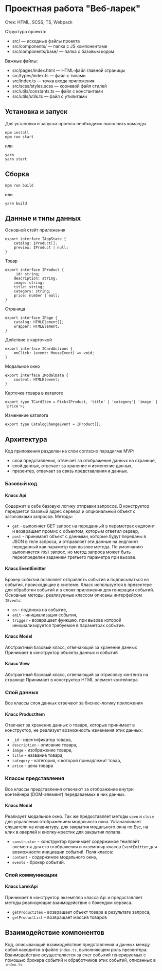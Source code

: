 # Проектная работа "Веб-ларек"

Стек: HTML, SCSS, TS, Webpack

Структура проекта:
- src/ — исходные файлы проекта
- src/components/ — папка с JS компонентами
- src/components/base/ — папка с базовым кодом

Важные файлы:
- src/pages/index.html — HTML-файл главной страницы
- src/types/index.ts — файл с типами
- src/index.ts — точка входа приложения
- src/scss/styles.scss — корневой файл стилей
- src/utils/constants.ts — файл с константами
- src/utils/utils.ts — файл с утилитами

## Установка и запуск
Для установки и запуска проекта необходимо выполнить команды

```
npm install
npm run start
```

или

```
yarn
yarn start
```
## Сборка

```
npm run build
```

или

```
yarn build
```
<!-- ## Архитектура -->

<!-- ![Архитектура_ WEB-ларёк](https://github.com/GeorgyMedvedsky/web-larek-frontend/assets/129301270/32a124f1-cbe7-4e9b-9bd5-912309e802a0) -->

## Данные и типы данных

Основной стейт приложения

```
export interface IAppState {
    catalog: IProduct[];
    preview: IProduct | null;
}
```

Товар

```
export interface IProduct {
    _id: string;
    description: string;
    image: string;
    title: string;
    category: string;
    price: number | null;
}
```

Страница

```
export interface IPage {
    catalog: HTMLElement[];
    wrapper: HTMLElement;
}
```

Действие с карточкой

```
export interface ICardActions {
    onClick: (event: MouseEvent) => void;
}
```

Модальное окно

```
export interface IModalData {
    content: HTMLElement;
}
```

Карточка товара в каталоге

```
export type TCardItem = Pick<IProduct, 'title' | 'category'| 'image' | 'price'>;
```

Изменение каталога

```
export type CatalogChangeEvent = IProduct[];
```

## Архитектура

Код приложения разделен на слои согласно парадигме MVP: 
- слой представления, отвечает за отображение данных на странице, 
- слой данных, отвечает за хранение и изменение данных,
- презентер, отвечает за связь представления и данных.

### Базовый код

#### Класс Api

Содержит в себе базовую логику отправки запросов. В конструктор передается базовый адрес сервера и опциональный объект с заголовками запросов.
Методы: 
- `get` - выполняет GET запрос на переданный в параметрах ендпоинт и возвращает промис с объектом, которым ответил сервер,
- `post` - принимает объект с данными, которые будут переданы в JSON в теле запроса, и отправляет эти данные на ендпоинт переданный как параметр при вызове метода. По умолчанию выполняется `POST` запрос, но метод запроса может быть переопределен заданием третьего параметра при вызове.

#### Класс EventEmitter
Брокер событий позволяет отправлять события и подписываться на события, происходящие в системе. Класс используется в презентере для обработки событий и в слоях приложения для генерации событий.  
Основные методы, реализуемые классом описаны интерфейсом `IEvents`:
- `on` - подписка на событие,
- `emit` - инициализация события,
- `trigger` - возвращает функцию, при вызове которой инициализируется требуемое в параметрах событие.

#### Класс Model
Абстрактный базовый класс, отвечающий за хранение данных
Принимает в конструктор объекты данных и событий

#### Класс View
Абстрактный базовый класс, отвечающий за отрисовку контента на странице
Принимает в конструктор HTML элемент контейнера

### Слой данных

Все классы слоя данных отвечают за биснес-логику приложения

#### Класс ProductItem
Отвечает за хранение данных о товаре, которые принимает в конструктор, не реализует возможность изменения этих данных:
- `_id` - идентификатор товара,
- `description` - описание товара,
- `image` - изображение товара,
- `title` - название товара,
- `category` - категория, к которой принадлежит товар,
- `price` - цена товара

### Классы представления

Все классы представления отвечают за отображение внутри контейнера (DOM-элемент) передаваемых в них данных.

#### Класс Modal
Реализует модальное окно. Так же предоставляет методы `open` и `close` для управления отображением модального окна. Устанавливает слушатели на клавиатуру, для закрытия модального окна по Esc, на клик в оверлей и кнопку-крестик для закрытия попапа.  
- `constructor` - конструктор принимает содержимое темплейт элемента для его отображения и экземпляр класса `EventEmitter` для возможности инициации событий.
Поля класса:
- `content` - содержимое модального окна,
- `events` - брокер событий.

### Слой коммуникации

#### Класс LarekApi
Принимает в конструктор экземпляр класса Api и предоставляет методы реализующие взаимодействие с бэкендом сервиса.
- `getProductItem` - возвращает объект товара в результате запроса,
- `getProductList` - возвращает массив товаров

## Взаимодействие компонентов
Код, описывающий взаимодействие представления и данных между собой находится в файле `index.ts`, выполняющем роль презентера.\
Взаимодействие осуществляется за счет событий генерируемых с помощью брокера событий и обработчиков этих событий, описанных в `index.ts`